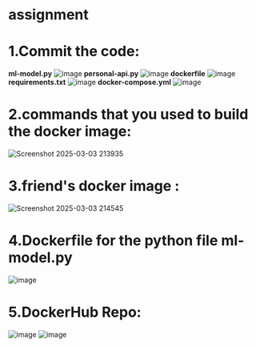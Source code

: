 # assignment
# 1.Commit the code:
**ml-model.py**
![image](https://github.com/user-attachments/assets/7f76600f-3c73-446f-a7b4-d556aaf427da)
**personal-api.py**
![image](https://github.com/user-attachments/assets/e6b88347-77a0-4686-9fea-88bcde9e8730)
**dockerfile**
![image](https://github.com/user-attachments/assets/d4a337fd-bf4f-403a-895b-089791a4c818)
**requirements.txt**
![image](https://github.com/user-attachments/assets/573c2206-085e-4792-9dbd-d9131f8dc471)
**docker-compose.yml**
![image](https://github.com/user-attachments/assets/bdbafb11-3fba-4b9f-870a-465cf49a26cd)
# 2.commands that you used to build the docker image:
![Screenshot 2025-03-03 213935](https://github.com/user-attachments/assets/232a4bf9-b507-445e-8d14-91d8eb865e2b)
# 3.friend's docker image :
![Screenshot 2025-03-03 214545](https://github.com/user-attachments/assets/647500a6-3d64-4c49-8faf-367e07284067)
# 4.Dockerfile for the python file ml-model.py
![image](https://github.com/user-attachments/assets/d06534e0-345f-47c6-b6bb-693007413164)
# 5.DockerHub Repo:
![image](https://github.com/user-attachments/assets/7456edfd-d2f4-4ad0-a21f-30df4394abf7)
![image](https://github.com/user-attachments/assets/c99d0363-c237-4bfa-9e8c-19ab04ca64bd)






